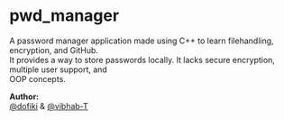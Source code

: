# pwd_manager

A password manager application made using C++ to learn filehandling, encryption, and GitHub.<br>It provides a way to store passwords locally. It lacks secure encryption, multiple user support, and<br>OOP concepts.

**Author:**<br>
[@dofiki](https://www.github.com/dofiki) &
[@vibhab-T](https://github.com/Vibhab-T)
